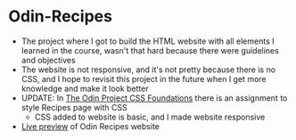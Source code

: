 # Odin-Recipes
- The project where I got to build the HTML website with all elements I learned in the course, wasn't that hard because there were guidelines and objectives 
- The website is not responsive, and it's not pretty because there is no CSS, and I hope to revisit this project in the future when I get more knowledge and make it look better
- UPDATE: In [The Odin Project CSS Foundations](https://www.theodinproject.com/lessons/foundations-css-foundations) there is an assignment to style Recipes page with CSS
    - CSS added to website is basic, and I made website responsive
- [Live preview](https://martinvedris-dev.github.io/odin-recipes/) of Odin Recipes website